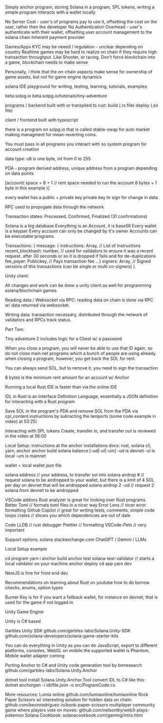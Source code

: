 Simply anchor program, storing Solana in a program, SPL tokens, writing a simple program interacts with a wallet locally

No Server Cost - user's of programs pay to use it, offsetting the cost on the user, rather then the developer
No Authentication Overhead - user's authenticate with their wallet, offsetting user account management to the solana chain
Inherent payment provider

Games/Apps
KYC may be neeed / regulation - unclear depending on country
Realtime games may be hard to realize on chain if they require high transaction throughput. Like Shooter, or racing.
Don't force blockchain into a game, blockchain needs to make sense

Personally, i think that the on-chain aspects make sense for ownership of game assets, but not for game engine dynamics

solana IDE playground for writing, testing, learning, tutorials, examples:

beta.solpg.io
beta.solpg.io/tutorials/tiny-adventure

programs / backend built with or transpiled to rust:
build (.rs file)
deploy (.so file)

client / frontend built with typescript

there is a program on solpg.io that is called stable-swap for auto market making managment for mean-reverting coins.

You must pass in all programs you interact with
so system program for account creation

data type: u8 is one byte, int from 0 to 255

PDA - program derived address, unique address from a program depending on data points

[account(
space = 8 + 1 // rent space needed to run the account 8 bytes + 1 byte in this example
)]

every wallet has a public + private key
private key to sign for change in data

RPC used to propogate data through the network

Transaction states: Processed, Confirmed, Finalized (31 confirmations)

Solana is a big database
Everything is an Account, it is base58
Every wallet is a keypair
Every account can only be changed by it's owner
Accounts can be executable programs

Transactions:
{
message: {
instructions: Array<Instructions>, // List of Instructions
recent_blockhash: number, // used for validators to ensure it was a recent request. after 30 seconds or so it is dropped if fails and for de-duplications
fee_payer: Publickey, // Pays transaction fee
...}
signers: Array<Uint8Array>, // Signed versions of this transactions (can be single or multi co-signers)
}

Unity client:

All changes and work can be done a unity client as well for programming solana/blochchain games

Reading data / Websocket via RPC:
reading data on chain is done via RPC w/ data returned via websocket.

Writing data:
transaction necessary, distributed through the network of validators and RPCs track status.

Part Two:

Tiny adventure 2 includes logic for a Chest w/ a password

When you close a program, you will never be able to use that ID again, so do not close main net programs which a bunch of people are using already.
when closing a program, however, you get back the SOL for rent.

You can always send SOL, but to remove it, you need to sign the transaction

8 bytes is the minimum rent amount for an account w/ Anchor

Running a local Rust IDE is faster than via the online IDE

IDL in Rust is an Interface Definition Language, essentially a JSON definition for interacting with a Rust program

Save SOL in the program's PDA and remove SOL from the PDA via cpi_content instructions by subracting the lamports (some code example in video) at 53:25)

Interacting with SPL tokens
Create, transfer in, and transfer out is reviewed in the video at 56:00

Local Setup:
instructions at the anchor installations docs: rust, solana cli, yarn, anchor
anchor build
solana balance [-ud|-ul|-um]
-ud is devnet
-ul is local
-um is mainnet

wallet = local wallet json file

solana address // your address, to transfer sol into
solana airdrop # // request solana to be airdropped to your wallet, but there is a limit of 4 SOL per day on devnet that will be airdropped
solana airdrop 2 -ud // request 2 solana from devnet to be airdropped

VSCode addons
Rust analyzer is great for looking over Rust programs
Better Toml // formats toml files in a nicer way
Error Lens // nicer error formatting
Github Copilot // great for writing tests, comments, simple code loops
crates // shows you which dependencies are out of date

Code LLDB // rust debugger
Prettier // formatting
VSCode-Pets // very important

Support options:
solana.stackexchange.com
ChatGPT / Gemini / LLMs

Local Setup example

cd program
yarn i
anchor build
anchor test
solana-test-validator // starts a local validator on your machine
anchor deploy
cd app
yarn dev

NextJS is fine for front end dev

Recommendations on learning about Rust on youtube
how to do borrow checks, enums, option types

Burner Key is for if you want a fallback wallet, for instance on devnet, that is used for the game if not logged in

Unity Game Engine

Unity is C# based

Garbles Unity SDK
github.com/garbles-labs/Solana.Unity-SDK
github.com/solana-developers/solana-game-starter-kits

You can do everything in Unity as you can do JavaScript, export to different platforms, consoles, WebGL
on mobile the supported wallet is Phantom, Mobile wallet adapter coming

Porting Anchor to C# and Unity
code generation tool by bmresearch
github.com/garbles-labs/Solana.Unity.Anchor

dotnet tool install Solana.Unity.Anchor.Tool
convert IDL to C# like this:
dotnet anchorgen -i idl/file.json -o src/PogramCode.cs

More resources:
Lumia online
github.com/lumiaonline/lumiaonline
Rock Paper Scissors w/ interesting solution for hidden data on chain:
github.com/kevinrodriguez-io/bonk-paper-scissors
multiplayer community game where players vote on moves:
github.com/nelsontky/web3-plays-pokemon
Solana Cookbook: solanacookbook.com/gaming/intro.html
